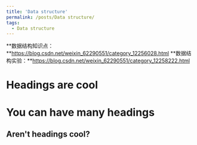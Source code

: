 ```yaml
---
title: 'Data structure'
permalink: /posts/Data structure/
tags:
  - Data structure
---
```


**数据结构知识点：**https://blog.csdn.net/weixin_62290551/category_12256028.html
**数据结构实验：**https://blog.csdn.net/weixin_62290551/category_12258222.html

Headings are cool
======

You can have many headings
======

Aren't headings cool?
------
